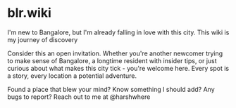 # blr.wiki
I'm new to Bangalore, but I'm already falling in love with this city. This wiki is my journey of discovery 

Consider this an open invitation. Whether you're another newcomer trying to make sense of Bangalore, a longtime resident with insider tips, or just curious about what makes this city tick - you're welcome here. Every spot is a story, every location a potential adventure.

Found a place that blew your mind? Know something I should add? Any bugs to report? Reach out to me at @harshwhere